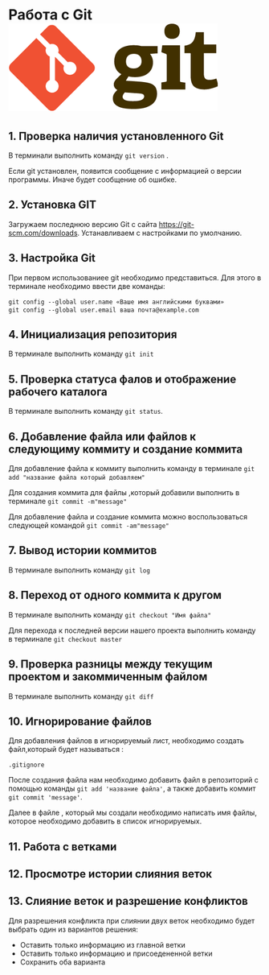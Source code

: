 # Работа с Git      ![лого Git](/images/git.png)
## 1. Проверка наличия установленного Git
В терминали выполнить команду `git version` .

Если git установлен, появится сообщение с информацией о версии программы. Иначе будет сообщение об ошибке.

## 2. Установка GIT
Загружаем последнюю версию Git  с сайта https://git-scm.com/downloads.
Устанавливаем с настройками по умолчанию.

## 3. Настройка Git

При первом использованиее git необходимо представиться. Для этого в терминале необходимо ввести две команды:
```
git config --global user.name «Ваше имя английскими буквами»
git config --global user.email ваша почта@example.com
```
## 4. Инициализация репозитория 

В терминале выполнить команду `git init`

## 5. Проверка статуса фалов и отображение рабочего каталога

В терминале выполнить команду  `git status`.

## 6. Добавление файла или файлов к следующиму коммиту и создание коммита

Для добавление файла к коммиту выполнить команду в терминале `git add "название файла который добавляем"`

Для создания коммита для файлы ,который добавили выполнить в терминале `git commit -m"message"`

Для добавление файла и создание коммита можно воспользоваться следующей командой `git commit -am"message"`

## 7. Вывод истории коммитов

В терминале выполнить команду `git log`

## 8. Переход от одного коммита к другом

В терминале выполнить команду `git checkout "Имя файла"`

Для перехода к последней версии нашего проекта выполнить команду в терминале `git checkout master `

## 9. Проверка разницы между текущим проектом и закоммиченным файлом

В терминале выполнить команду `git diff`

## 10. Игнорирование файлов

Для добавления файлов в игнорируемый лист, необходимо создать файл,который будет называться :
```
.gitignore
```
После создания файла нам необходимо добавить файл в репозиторий с помощью команды
`git add 'название файла'`, а также добавить коммит `git commit 'message'`.

Далее в файле , который мы создали необходимо написать имя файлы, которое необходимо добавить в список игнорируемых.

## 11. Работа с ветками

## 12. Просмотре истории слияния веток

## 13. Слияние веток и разрешение конфликтов

 Для разрешения конфликта при слиянии двух веток необходимо будет выбрать один из вариантов решения:
* Оставить только информацию из главной ветки
* Оставить только информацию и присоедененной ветки
* Сохранить оба варианта



